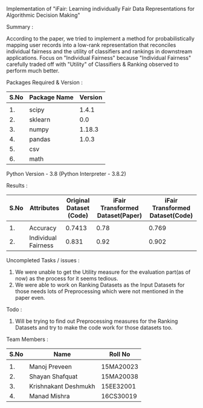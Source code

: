 Implementation of "iFair: Learning individually Fair Data Representations for Algorithmic Decision Making"

Summary :

According to the paper, we tried to implement a method for probabilistically mapping user records into a low-rank representation that reconciles individual fairness and the utility of classifiers and rankings in downstream applications.
Focus on "Individual Fairness" because "Individual Fairness" carefully traded off with "Utility" of Classifiers & Ranking observed to perform much better.

Packages Required & Version :
 
| S.No |   Package Name  |     Version   |
|------|-----------------|---------------|
|      |                 |               |
| 1.   |     scipy       |      1.4.1    |
| 2.   |    sklearn      |      0.0      |
| 3.   |     numpy       |      1.18.3   |
| 4.   |    pandas       |      1.0.3    |
| 5.   |      csv        |               |
| 6.   |     math        |               |

Python Version - 3.8 (Python Interpreter - 3.8.2)

Results :

| S.No  |       Attributes        |        Original Dataset (Code) |      iFair Transformed Dataset(Paper)     |  iFair Transformed Dataset(Code)  |
|-------|-------------------------|--------------------------------|-------------------|----------------|
|       |                         |                                |                   |                |
| 1.    |        Accuracy         |             0.7413             |       0.78        |    0.769       |
| 2.    |    Individual Fairness  |             0.831              |       0.92        |    0.902       |

Uncompleted Tasks / issues  :
1. We were unable to get the Utility measure for the evaluation part(as of now) as the process for it seems tedious.
2. We were able to work on Ranking Datasets as the Input Datasets for those needs lots of Preprocessing which were not mentioned in the paper even.

Todo :
1. Will be trying to find out Preprocessing measures for the Ranking Datasets and try to make the code work for those datasets too.

Team Members :

| S.No |       Name               |    Roll No    |
|------|--------------------------|---------------|
|      |                          |               |
| 1.   |    Manoj Preveen         |    15MA20023  |
| 2.   |    Shayan Shafquat       |    15MA20038  |
| 3.   |    Krishnakant Deshmukh  |    15EE32001  |
| 4.   |    Manad Mishra          |    16CS30019  |

